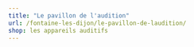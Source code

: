 ```yaml
---
title: "Le pavillon de l'audition"
url: /fontaine-les-dijon/le-pavillon-de-laudition/
shop: les appareils auditifs
---
```

